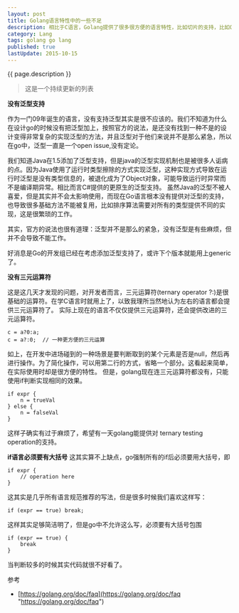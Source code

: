 ```yaml
---
layout: post
title: Golang语言特性中的一些不足
description: 相比于C语言，Golang提供了很多很方便的语言特性，比如切片的支持，比如GC，比如原生的map支持。使用Go会比直接使用C语言方便非常多。但是在使用中也会遇到很多不方便的地方，希望新版本的Go能提供更多的特性
category: Lang
tags: golang go lang
published: true
lastUpdate: 2015-10-15
---
```


{{ page.description }}

> 这是一个持续更新的列表

**没有泛型支持**

作为一门09年诞生的语言，没有支持泛型其实是很不应该的。我们不知道为什么在设计go的时候没有把泛型加上，按照官方的说法，是还没有找到一种不是的设计变得非常复杂的实现泛型的方法，并且泛型对于他们来说并不是那么紧急，所以在go中，泛型一直是一个open issue,没有定论。

我们知道Java在1.5添加了泛型支持，但是java的泛型实现机制也是被很多人诟病的点。因为Java使用了运行时类型擦除的方式实现泛型，这种实现方式导致在运行时泛型是没有类型信息的，被退化成为了Object对象，可能导致运行时异常而不是编译期异常。相比而言C#提供的更原生的泛型支持。
虽然Java的泛型不被人喜爱，但是其实并不会太影响使用，而现在Go语言根本没有提供对泛型的支持，也导致很多基础方法不能被复用，比如排序算法需要对所有的类型提供不同的实现，这是很繁琐的工作。

其实，官方的说法也很有道理：泛型并不是那么的紧急，没有泛型是有些麻烦，但并不会导致不能工作。

好消息是Go的开发组已经在考虑添加泛型支持了，或许下个版本就能用上generic了。

**没有三元运算符**

这是这几天才发现的问题，对开发者而言，三元运算符(ternary operator ?:)是很基础的运算符。在学C语言时就用上了，以致我理所当然地认为左右的语言都会提供三元运算符了。
实际上现在的语言不仅仅提供三元运算符，还会提供改进的三元运算符。

```
c = a?0:a;
c = a?:0;  // 一种更方便的三元运算
```
如上，在开发中进场碰到的一种场景是要判断取到的某个元素是否是null，然后再进行操作。为了简化操作，可以用第二行的方式，省略一个部分。这看起来简单，在实际使用时却是很方便的特性。
但是，golang现在连三元运算符都没有，只能使用if判断实现相同的效果。

```
if expr {
	n = trueVal
} else {
	n = falseVal
}
```
这样子确实有过于麻烦了，希望有一天golang能提供对 ternary testing operation的支持。

**if语言必须要有大括号**
这其实算不上缺点，go强制所有的if后必须要用大括号，即

```
if expr {
	// operation here
}
```
这其实是几乎所有语言规范推荐的写法，但是很多时候我们喜欢这样写：

```
if (expr == true) break;
```
这样其实足够简洁明了，但是go中不允许这么写，必须要有大括号包围

```
if (expr == true) {
	break
}
```
当判断较多的时候其实代码就很不好看了。



参考

- [https://golang.org/doc/faq](https://golang.org/doc/faq "https://golang.org/doc/faq")